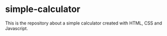 # simple-calculator
This is the repository about a simple calculator created with HTML, CSS and Javascript.
